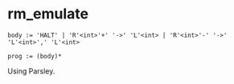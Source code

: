 # rm_emulate

```body := 'HALT' | 'R'<int>'+' '->' 'L'<int> | 'R'<int>'-' '->' 'L'<int>',' 'L'<int>```

```prog := (body)*```

Using Parsley.
